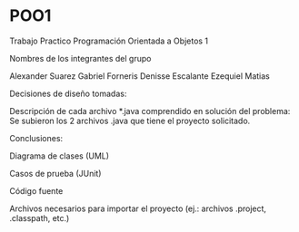 # POO1
Trabajo Practico Programación Orientada a Objetos 1


Nombres de los integrantes del grupo

Alexander Suarez
Gabriel Forneris
Denisse Escalante
Ezequiel
Matias


Decisiones de diseño tomadas: 


Descripción de cada archivo *.java comprendido en solución del problema: Se subieron los 2 archivos .java que tiene el proyecto solicitado.

Conclusiones:


Diagrama de clases (UML)

Casos de prueba (JUnit)

Código fuente 

Archivos necesarios para importar el proyecto (ej.: archivos .project, .classpath, etc.)
